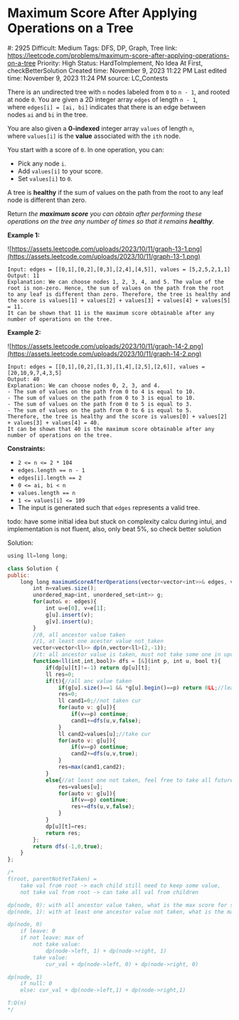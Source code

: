 # Maximum Score After Applying Operations on a Tree

#: 2925
Difficult: Medium
Tags: DFS, DP, Graph, Tree
link: https://leetcode.com/problems/maximum-score-after-applying-operations-on-a-tree
Priority: High
Status: HardToImplement, No Idea At First, checkBetterSolution
Created time: November 9, 2023 11:22 PM
Last edited time: November 9, 2023 11:24 PM
source: LC_Contests

There is an undirected tree with `n` nodes labeled from `0` to `n - 1`, and rooted at node `0`. You are given a 2D integer array `edges` of length `n - 1`, where `edges[i] = [ai, bi]` indicates that there is an edge between nodes `ai` and `bi` in the tree.

You are also given a **0-indexed** integer array `values` of length `n`, where `values[i]` is the **value** associated with the `ith` node.

You start with a score of `0`. In one operation, you can:

- Pick any node `i`.
- Add `values[i]` to your score.
- Set `values[i]` to `0`.

A tree is **healthy** if the sum of values on the path from the root to any leaf node is different than zero.

Return *the **maximum score** you can obtain after performing these operations on the tree any number of times so that it remains **healthy**.*

**Example 1:**

![https://assets.leetcode.com/uploads/2023/10/11/graph-13-1.png](https://assets.leetcode.com/uploads/2023/10/11/graph-13-1.png)

```
Input: edges = [[0,1],[0,2],[0,3],[2,4],[4,5]], values = [5,2,5,2,1,1]
Output: 11
Explanation: We can choose nodes 1, 2, 3, 4, and 5. The value of the root is non-zero. Hence, the sum of values on the path from the root to any leaf is different than zero. Therefore, the tree is healthy and the score is values[1] + values[2] + values[3] + values[4] + values[5] = 11.
It can be shown that 11 is the maximum score obtainable after any number of operations on the tree.

```

**Example 2:**

![https://assets.leetcode.com/uploads/2023/10/11/graph-14-2.png](https://assets.leetcode.com/uploads/2023/10/11/graph-14-2.png)

```
Input: edges = [[0,1],[0,2],[1,3],[1,4],[2,5],[2,6]], values = [20,10,9,7,4,3,5]
Output: 40
Explanation: We can choose nodes 0, 2, 3, and 4.
- The sum of values on the path from 0 to 4 is equal to 10.
- The sum of values on the path from 0 to 3 is equal to 10.
- The sum of values on the path from 0 to 5 is equal to 3.
- The sum of values on the path from 0 to 6 is equal to 5.
Therefore, the tree is healthy and the score is values[0] + values[2] + values[3] + values[4] = 40.
It can be shown that 40 is the maximum score obtainable after any number of operations on the tree.

```

**Constraints:**

- `2 <= n <= 2 * 104`
- `edges.length == n - 1`
- `edges[i].length == 2`
- `0 <= ai, bi < n`
- `values.length == n`
- `1 <= values[i] <= 109`
- The input is generated such that `edges` represents a valid tree.

todo: have some initial idea but stuck on complexity calcu during intui, and implementation is not fluent, also, only beat 5%, so check better solution

Solution:

```jsx
using ll=long long;

class Solution {
public:
    long long maximumScoreAfterOperations(vector<vector<int>>& edges, vector<int>& values) {
        int n=values.size();
        unordered_map<int, unordered_set<int>> g;
        for(auto& e: edges){
            int u=e[0], v=e[1];
            g[u].insert(v);
            g[v].insert(u);
        }
        //0, all ancestor value taken
        //1, at least one acestor value not_taken
        vector<vector<ll>> dp(n,vector<ll>(2,-1));
        //t: all ancestor value is taken, must not take some one in upcoming path include cur
        function<ll(int,int,bool)> dfs = [&](int p, int u, bool t){
            if(dp[u][t]!=-1) return dp[u][t];
            ll res=0;
            if(t){//all anc value taken
                if(g[u].size()==1 && *g[u].begin()==p) return 0LL;//leave
                res=0;
                ll cand1=0;//not taken cur
                for(auto v: g[u]){
                    if(v==p) continue;
                    cand1+=dfs(u,v,false);
                }
                ll cand2=values[u];//take cur
                for(auto v: g[u]){
                    if(v==p) continue;
                    cand2+=dfs(u,v,true);
                }
                res=max(cand1,cand2);
            }
            else{//at least one not taken, feel free to take all future values
                res=values[u];
                for(auto v: g[u]){
                    if(v==p) continue;
                    res+=dfs(u,v,false);
                }
            }
            dp[u][t]=res;
            return res;
        };
        return dfs(-1,0,true);
    }
};

/*
f(root, parentNotYetTaken) =
    take val from root -> each child still need to keep some value, 
    not take val from root -> can take all val from children

dp(node, 0): with all ancestor value taken, what is the max score for subtree from node
dp(node, 1): with at least one ancestor value not taken, what is the max score for subtree from node

dp(node, 0)
    if leave: 0
    if not leave: max of 
        not take value:
            dp(node->left, 1) + dp(node->right, 1)
        take value:
            cur_val + dp(node->left, 0) + dp(node->right, 0)

dp(node, 1)
    if null: 0
    else: cur_val + dp(node->left,1) + dp(node->right,1)

T:O(n)
*/
```
